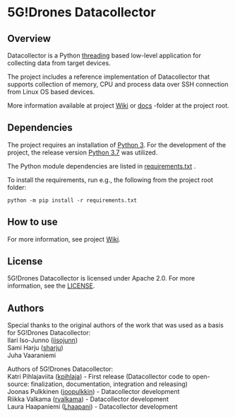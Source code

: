 # 5G!Drones Datacollector

## Overview

Datacollector is a Python [threading](https://docs.python.org/3/library/threading.html) based low-level application for 
collecting data from target devices.

The project includes a reference implementation of Datacollector that supports collection of memory, CPU and process 
data over SSH connection from Linux OS based devices.

More information available at project [Wiki](https://github.com/nokia/5GDrones-data-collector/wiki)
or [docs](https://github.com/nokia/5GDrones-data-collector/blob/main/docs) -folder at the project root.

## Dependencies

The project requires an installation of [Python 3](https://www.python.org/downloads/).
For the development of the project, the release version 
[Python 3.7](https://www.python.org/downloads/release/python-3710/) was utilized.

The Python module dependencies are listed in 
[requirements.txt](https://github.com/nokia/5GDrones-data-collector/blob/main/requirements.txt) .

To install the requirements, run e.g., the following from the project root folder:
```
python -m pip install -r requirements.txt
```

## How to use

For more information, see project [Wiki](https://github.com/nokia/5GDrones-data-collector/wiki).
## License

5G!Drones Datacollector is licensed under Apache 2.0. For more information, see the 
[LICENSE](https://github.com/nokia/5GDrones-data-collector/blob/main/LICENSE).

## Authors

Special thanks to the original authors of the work that was used as a basis for 5G!Drones Datacollector:  
Ilari Iso-Junno ([iisojunn](https://github.com/iisojunn))  
Sami Harju ([sharju](https://github.com/sharju))  
Juha Vaaraniemi  

Authors of 5G!Drones Datacollector:  
Katri Pihlajaviita ([kpihlaja](https://github.com/kpihlaja)) - First release (Datacollector code to open-source: 
finalization, documentation, integration and releasing)  
Joonas Pulkkinen ([joopulkkin](https://github.com/joopulkkin)) - Datacollector development  
Riikka Valkama ([rvalkama](https://github.com/rvalkama)) - Datacollector development  
Laura Haapaniemi ([Lhaapani](https://github.com/Lhaapani)) - Datacollector development  